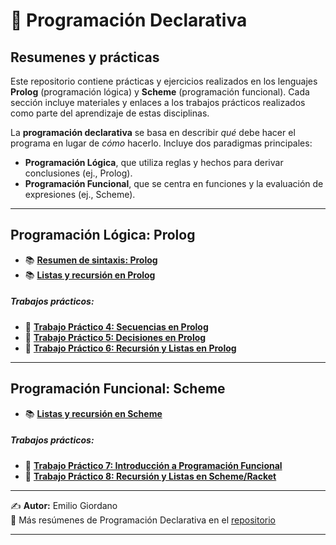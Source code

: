 # 📝 Programación Declarativa
## Resumenes y prácticas

Este repositorio contiene prácticas y ejercicios realizados en los lenguajes **Prolog** (programación lógica) y **Scheme** (programación funcional). Cada sección incluye materiales y enlaces a los trabajos prácticos realizados como parte del aprendizaje de estas disciplinas.  

La **programación declarativa** se basa en describir *qué* debe hacer el programa en lugar de *cómo* hacerlo. Incluye dos paradigmas principales:  
- **Programación Lógica**, que utiliza reglas y hechos para derivar conclusiones (ej., Prolog).  
- **Programación Funcional**, que se centra en funciones y la evaluación de expresiones (ej., Scheme).  


---

## Programación Lógica: Prolog

- 📚 **[Resumen de sintaxis: Prolog](./Resumen-Sintaxis-Prolog.md)**
- 📚 **[Listas y recursión en Prolog](./Listas-Prolog.md)**

##### Trabajos prácticos:
- 📝 **[Trabajo Práctico 4: Secuencias en Prolog](./Prolog-Practica/GuiaPractica4.md)**  
- 📝 **[Trabajo Práctico 5: Decisiones en Prolog](./Prolog-Practica/GuiaPractica5.md)**  
- 📝 **[Trabajo Práctico 6: Recursión y Listas en Prolog](./Prolog-Practica/GuiaPractica6.md)**  

---

## Programación Funcional: Scheme
-  📚 **[Listas y recursión en Scheme](./Listas-Scheme.md)**

##### Trabajos prácticos:
- 📝 **[Trabajo Práctico 7: Introducción a Programación Funcional](./Scheme-Practica/GuiaPractica7.md)**  
- 📝 **[Trabajo Práctico 8: Recursión y Listas en Scheme/Racket](./Scheme-Practica/GuiaPractica8.md)**  

---
✍️ **Autor:** Emilio Giordano  
🔗 Más resúmenes de Programación Declarativa en el [repositorio](https://github.com/EmilioGiordano/Programacion-Declarativa-Practica)  

---